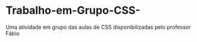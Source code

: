 # Trabalho-em-Grupo-CSS-
Uma atividade em grupo das aulas de CSS disponibilizadas pelo professor Fábio
